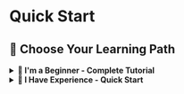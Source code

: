 # Quick Start

## 🎯 Choose Your Learning Path

<details>
<summary><strong>👋 I'm a Beginner - Complete Tutorial</strong></summary>

### 1. Installation

```bash
pip install agbcloud-sdk
export AGB_API_KEY="your_key"
```

### 2. First Example

```python
from agb import AGB

# Create client
agb = AGB()

# Create code execution session
session = agb.create().session

# Execute code
result = session.code.run_code("print('Hello AGB!')", "python")
print(result.result)

# Cleanup
agb.delete(session)
```


### 3. Explore More Features

```python
from agb import AGB
from agb.session_params import CreateSessionParams

agb = AGB()

# Create session with labels
params = CreateSessionParams(
    labels={"project": "my-app", "environment": "development"}
)
session = agb.create(params).session

# Use different modules
# Code execution
code_result = session.code.run_code("import os; print(os.getcwd())", "python")

# Command execution
cmd_result = session.command.execute_command("ls -la")

# File operations
session.file_system.write_file("/tmp/test.txt", "Hello World!")
file_result = session.file_system.read_file("/tmp/test.txt")

# OSS cloud storage (requires configuration)
# session.oss.upload("bucket", "key", "/tmp/test.txt")

print("Code output:", code_result.result)
print("Command output:", cmd_result.output)
print("File content:", file_result.content)

agb.delete(session)
```

### 4. Next Steps

- 📚 [Session Management Guide](guides/session-management.md) - Understanding session management
- 🐍 [Code Execution Guide](guides/code-execution.md) - Deep dive into code execution
- 💾 [File Operations Guide](guides/file-operations.md) - File and directory management
- ☁️ [OSS Integration Guide](guides/oss-integration.md) - Cloud storage integration

</details>

<details>
<summary><strong>🚀 I Have Experience - Quick Start</strong></summary>

### Core Concepts

```python
from agb import AGB
from agb.session_params import CreateSessionParams

agb = AGB()

# Type-safe session creation
code_session = agb.create().session

# Modules included in CodeSession
code_session.code.run_code(code, "python")           # Code execution
code_session.command.execute_command("ls -la")       # Shell commands
code_session.file_system.read_file("/path/file")     # File operations
code_session.oss.upload("bucket", "key", "path")     # Cloud storage
```

### Key Differences

**vs Traditional Tools**:
- ✅ **Cloud Environment with No Configuration**: No need to install Python/Node.js locally
- ✅ **Unified API**: Integrated code execution, commands, files, and cloud storage
- ✅ **Session Isolation**: Independent cloud environment for each session
- ✅ **Type Safety**: Strongly typed sessions and response objects

**vs Other Cloud Services**:
- ✅ **Multi-language Support**: Python + JavaScript
- ✅ **Complete File System**: More than just code execution
- ✅ **Integrated Cloud Storage**: Built-in OSS support
- ✅ **Command Line Access**: Full shell environment

### Advanced Usage

```python
# Session management
params = CreateSessionParams(
    labels={"env": "prod", "team": "backend"}
)

# Error handling
result = agb.create(params)
if result.success:
    session = result.session
    # Use session...
else:
    print(f"Creation failed: {result.error_message}")

# Batch operations
sessions = []
for i in range(3):
    result = agb.create()
    if result.success:
        sessions.append(result.session)

# Clean up all sessions
for session in sessions:
    agb.delete(session)
```

### Production Environment Configuration

```python
import os

# Environment variable configuration
agb = AGB()  # Automatically reads AGB_API_KEY

# Custom configuration
from agb.config import Config
config = Config(
    endpoint="your-custom-endpoint.com",
    timeout_ms=30000,
)
agb = AGB(cfg=config)
```
</details>